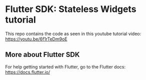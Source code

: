 # Flutter SDK: Stateless Widgets tutorial

This repo contains the code as seen in this youtube tutorial video: https://youtu.be/6f1rTeDm9oE

## More about Flutter SDK
For help getting started with Flutter, go to the Flutter docs: https://docs.flutter.io/
